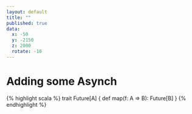 ```yaml
---
layout: default
title: ""
published: true
data:
  x: -50
  y: -2150
  z: 2000
  rotate: -10
---
```


# Adding some Asynch #

{% highlight scala %}
trait Future[A] {
  def map(f: A => B): Future[B]
}
{% endhighlight %}
